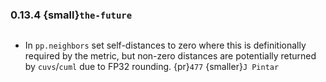### 0.13.4 {small}`the-future`

```{rubric} Features
```
* In `pp.neighbors` set self-distances to zero where this is definitionally required
by the metric, but non-zero distances are potentially returned by `cuvs`/`cuml` due
to FP32 rounding. {pr}`477` {smaller}`J Pintar`

```{rubric} Performance
```


```{rubric} Bug fixes
```


```{rubric} Misc
```
